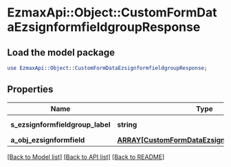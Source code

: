 # EzmaxApi::Object::CustomFormDataEzsignformfieldgroupResponse

## Load the model package
```perl
use EzmaxApi::Object::CustomFormDataEzsignformfieldgroupResponse;
```

## Properties
Name | Type | Description | Notes
------------ | ------------- | ------------- | -------------
**s_ezsignformfieldgroup_label** | **string** | The Label for the Ezsignformfieldgroup | 
**a_obj_ezsignformfield** | [**ARRAY[CustomFormDataEzsignformfieldResponse]**](CustomFormDataEzsignformfieldResponse.md) |  | 

[[Back to Model list]](../README.md#documentation-for-models) [[Back to API list]](../README.md#documentation-for-api-endpoints) [[Back to README]](../README.md)


